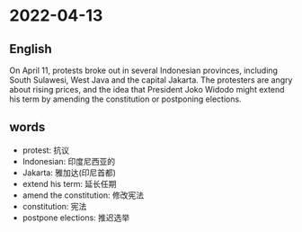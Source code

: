 # 2022-04-13

## English
On April 11, protests broke out in several Indonesian provinces, including South Sulawesi, West Java and the capital Jakarta.
The protesters are angry about rising prices, and the idea that President Joko Widodo might extend his term by amending the constitution or postponing elections.

## words
* protest: 抗议
* Indonesian: 印度尼西亚的
* Jakarta: 雅加达(印尼首都)
* extend his term: 延长任期
* amend the constitution: 修改宪法
* constitution: 宪法
* postpone elections: 推迟选举